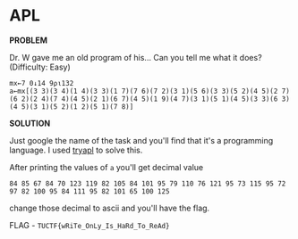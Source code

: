 # APL

__PROBLEM__

Dr. W gave me an old program of his... Can you tell me what it does? (Difficulty: Easy)

```
mx←7 0↓14 9⍴⍳132
a←mx[(3 3)(3 4)(1 4)(3 3)(1 7)(7 6)(7 2)(3 1)(5 6)(3 3)(5 2)(4 5)(2 7)(6 2)(2 4)(7 4)(4 5)(2 1)(6 7)(4 5)(1 9)(4 7)(3 1)(5 1)(4 5)(3 3)(6 3)(4 5)(3 1)(5 2)(1 2)(5 1)(7 8)]
```

__SOLUTION__

Just google the name of the task and you'll find that it's a programming language. I used [tryapl](https://tryapl.org/) to solve this.

After printing the values of `a` you'll get decimal value
```
84 85 67 84 70 123 119 82 105 84 101 95 79 110 76 121 95 73 115 95 72 97 82 100 95 84 111 95 82 101 65 100 125
```

change those decimal to ascii and you'll have the flag.

FLAG - `TUCTF{wRiTe_OnLy_Is_HaRd_To_ReAd}`
